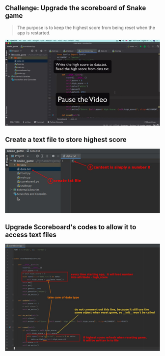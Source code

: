 ## **Challenge: Upgrade the scoreboard of Snake game**

> The purpose is to keep the highest score from being reset when the app is restarted.

![Alt challenge](pic/01.jpg)

## **Create a text file to store highest score**

![Alt create text file with simple number](pic/02.jpg)

## **Upgrade Scoreboard's codes to allow it to access text files**

![Alt let scoreboard can read and write with file](pic/03.jpg)
